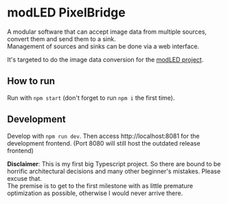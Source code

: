 # modLED PixelBridge
A modular software that can accept image data from multiple sources, convert them and send them to a sink.  
Management of sources and sinks can be done via a web interface.

It's targeted to do the image data conversion for the [modLED project](https://github.com/opendata-heilbronn/modLED).


## How to run
Run with `npm start` (don't forget to run `npm i` the first time).

## Development
Develop with `npm run dev`. Then access http://localhost:8081 for the development frontend. (Port 8080 will still host the outdated release frontend)

**Disclaimer**: This is my first big Typescript project. So there are bound to be horrific architectural decisions and many other beginner's mistakes. Please excuse that.  
The premise is to get to the first milestone with as little premature optimization as possible, otherwise I would never arrive there.